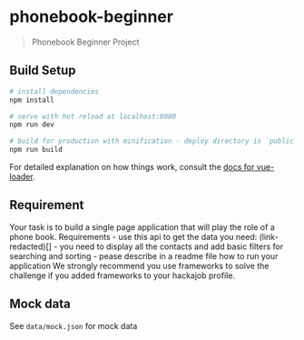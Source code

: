 # phonebook-beginner

> Phonebook Beginner Project

## Build Setup

``` bash
# install dependencies
npm install

# serve with hot reload at localhost:8080
npm run dev

# build for production with minification - deploy directory is `public`
npm run build
```

For detailed explanation on how things work, consult the [docs for vue-loader](http://vuejs.github.io/vue-loader).


## Requirement
Your task is to build a single page application that will play the role of a phone book.  Requirements - use this api to get the data you need: (link-redacted)[] - you need to display all the contacts and add basic filters for searching and sorting - pease describe in a readme file how to run your application  We strongly recommend you use frameworks to solve the challenge if you added frameworks to your hackajob profile.

## Mock data
See `data/mock.json` for mock data